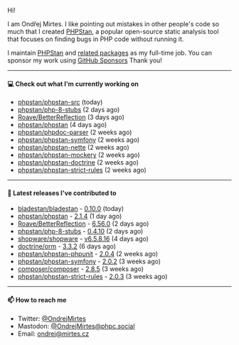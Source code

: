 Hi!

I am Ondřej Mirtes. I like pointing out mistakes in other people's code so much that I created [PHPStan](https://phpstan.org/), a popular open-source static analysis tool that focuses on finding bugs in PHP code without running it.

I maintain [PHPStan](https://github.com/phpstan/phpstan) and [related packages](https://github.com/phpstan/) as my full-time job. You can sponsor my work using [GitHub Sponsors](https://github.com/sponsors/ondrejmirtes) Thank you!

---

#### 💻 Check out what I'm currently working on

- [phpstan/phpstan-src](https://github.com/phpstan/phpstan-src) (today)
- [phpstan/php-8-stubs](https://github.com/phpstan/php-8-stubs) (2 days ago)
- [Roave/BetterReflection](https://github.com/Roave/BetterReflection) (3 days ago)
- [phpstan/phpstan](https://github.com/phpstan/phpstan) (4 days ago)
- [phpstan/phpdoc-parser](https://github.com/phpstan/phpdoc-parser) (2 weeks ago)
- [phpstan/phpstan-symfony](https://github.com/phpstan/phpstan-symfony) (2 weeks ago)
- [phpstan/phpstan-nette](https://github.com/phpstan/phpstan-nette) (2 weeks ago)
- [phpstan/phpstan-mockery](https://github.com/phpstan/phpstan-mockery) (2 weeks ago)
- [phpstan/phpstan-doctrine](https://github.com/phpstan/phpstan-doctrine) (2 weeks ago)
- [phpstan/phpstan-strict-rules](https://github.com/phpstan/phpstan-strict-rules) (2 weeks ago)

---

#### 🔭 Latest releases I've contributed to

- [bladestan/bladestan](https://github.com/bladestan/bladestan) - [0.10.0](https://github.com/bladestan/bladestan/releases/tag/0.10.0) (today)
- [phpstan/phpstan](https://github.com/phpstan/phpstan) - [2.1.4](https://github.com/phpstan/phpstan/releases/tag/2.1.4) (1 day ago)
- [Roave/BetterReflection](https://github.com/Roave/BetterReflection) - [6.56.0](https://github.com/Roave/BetterReflection/releases/tag/6.56.0) (2 days ago)
- [phpstan/php-8-stubs](https://github.com/phpstan/php-8-stubs) - [0.4.10](https://github.com/phpstan/php-8-stubs/releases/tag/0.4.10) (2 days ago)
- [shopware/shopware](https://github.com/shopware/shopware) - [v6.5.8.16](https://github.com/shopware/shopware/releases/tag/v6.5.8.16) (4 days ago)
- [doctrine/orm](https://github.com/doctrine/orm) - [3.3.2](https://github.com/doctrine/orm/releases/tag/3.3.2) (6 days ago)
- [phpstan/phpstan-phpunit](https://github.com/phpstan/phpstan-phpunit) - [2.0.4](https://github.com/phpstan/phpstan-phpunit/releases/tag/2.0.4) (2 weeks ago)
- [phpstan/phpstan-symfony](https://github.com/phpstan/phpstan-symfony) - [2.0.2](https://github.com/phpstan/phpstan-symfony/releases/tag/2.0.2) (3 weeks ago)
- [composer/composer](https://github.com/composer/composer) - [2.8.5](https://github.com/composer/composer/releases/tag/2.8.5) (3 weeks ago)
- [phpstan/phpstan-strict-rules](https://github.com/phpstan/phpstan-strict-rules) - [2.0.3](https://github.com/phpstan/phpstan-strict-rules/releases/tag/2.0.3) (3 weeks ago)

---

#### 📫 How to reach me

- Twitter: [@OndrejMirtes](https://twitter.com/ondrejmirtes)
- Mastodon: [@OndrejMirtes@phpc.social](https://phpc.social/@OndrejMirtes)
- Email: [ondrej@mirtes.cz](mailto:ondrej@mirtes.cz)
